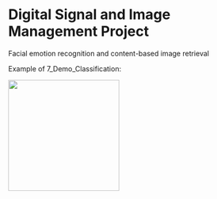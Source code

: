 # Digital Signal and Image Management Project
Facial emotion recognition and content-based image retrieval

Example of 7_Demo_Classification: 

<img src="https://user-images.githubusercontent.com/78240304/125951694-d5d55821-62b3-46d7-b5c4-82dc2bb126dd.PNG" width="224">
